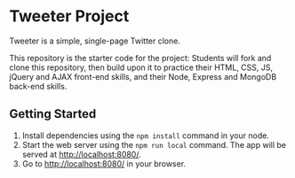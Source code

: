 # Tweeter Project

Tweeter is a simple, single-page Twitter clone.

This repository is the starter code for the project: Students will fork and clone this repository, then build upon it to practice their HTML, CSS, JS, jQuery and AJAX front-end skills, and their Node, Express and MongoDB back-end skills.


## Getting Started
1. Install dependencies using the `npm install` command in your node.
2. Start the web server using the `npm run local` command. The app will be served at <http://localhost:8080/>.
2. Go to <http://localhost:8080/> in your browser.
